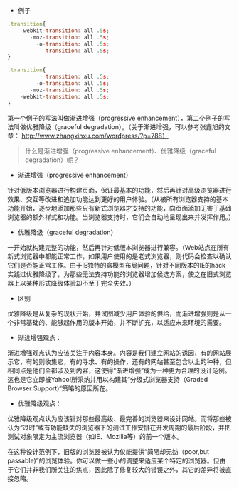 - 例子

```javascript
.transition{
    -webkit-transition: all .5s;
       -moz-transition: all .5s;
         -o-transition: all .5s;
            transition: all .5s;  
}

.transition{
            transition: all .5s;
         -o-transition: all .5s;
       -moz-transition: all .5s;
    -webkit-transition: all .5s;
}
```

第一个例子的写法叫做渐进增强（progressive enhancement），第二个例子的写法叫做优雅降级（graceful degradation）。（关于渐进增强，可以参考张鑫旭的文章： http://www.zhangxinxu.com/wordpress/?p=788）

> 什么是渐进增强（progressive enhancement）、优雅降级（graceful degradation）呢？

- 渐进增强（progressive enhancement）
  
针对低版本浏览器进行构建页面，保证最基本的功能，然后再针对高级浏览器进行效果、交互等改进和追加功能达到更好的用户体验。（从被所有浏览器支持的基本功能开始，逐步地添加那些只有新式浏览器才支持的功能，向页面添加无害于基础浏览器的额外样式和功能。当浏览器支持时，它们会自动地呈现出来并发挥作用。）

- 优雅降级（graceful degradation）
  
一开始就构建完整的功能，然后再针对低版本浏览器进行兼容。（Web站点在所有新式浏览器中都能正常工作，如果用户使用的是老式浏览器，则代码会检查以确认它们是否能正常工作。由于IE独特的盒模型布局问题，针对不同版本的IE的hack实践过优雅降级了，为那些无法支持功能的浏览器增加候选方案，使之在旧式浏览器上以某种形式降级体验却不至于完全失效。）

- 区别
  
优雅降级是从复杂的现状开始，并试图减少用户体验的供给，而渐进增强则是从一个非常基础的、能够起作用的版本开始，并不断扩充，以适应未来环境的需要。

- 渐进增强观点：

渐进增强观点认为应该关注于内容本身。内容是我们建立网站的诱因，有的网站展示它，有的则收集它，有的寻求、有的操作，还有的网站甚至包含以上的种种，但相同点是他们全都涉及到内容，这使得“渐进增强”成为一种更为合理的设计范例。这也是它立即被Yahoo!所采纳并用以构建其“分级式浏览器支持（Graded Browser Support)“策略的原因所在。

- 优雅降级观点：

优雅降级观点认为应该针对那些最高级、最完善的浏览器来设计网站。而将那些被认为“过时”或有功能缺失的浏览器下的测试工作安排在开发周期的最后阶段，并把测试对象限定为主流浏览器（如IE、Mozilla等）的前一个版本。

在这种设计范例下，旧版的浏览器被认为仅能提供“简陋却无妨（poor,but passable)”的浏览体验。你可以做一些小的调整来适应某个特定的浏览器。但由于它们并非我们所关注的焦点，因此除了修复较大的错误之外，其它的差异将被直接忽略。